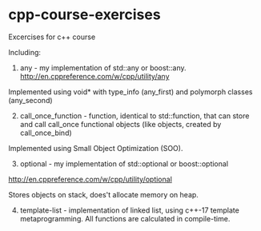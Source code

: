 # cpp-course-exercises
Excercises for c++ course

Including:

1) any - my implementation of std::any or boost::any.
http://en.cppreference.com/w/cpp/utility/any

Implemented using void* with type_info (any_first) and polymorph classes (any_second)

2) call_once_function - function, identical to std::function, that can store and call call_once functional objects (like objects, created by call_once_bind)

Implemented using Small Object Optimization (SOO).

3) optional - my implementation of std::optional or boost::optional

http://en.cppreference.com/w/cpp/utility/optional

Stores objects on stack, does't allocate memory on heap.

4) template-list - implementation of linked list, using c++-17 template metaprogramming. All functions are calculated in compile-time.

